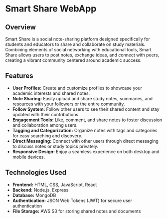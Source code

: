 # Smart Share WebApp

## Overview

Smart Share is a social note-sharing platform designed specifically for students and educators to share and collaborate on study materials. Combining elements of social networking with educational tools, Smart Share allows users to post notes, exchange ideas, and connect with peers, creating a vibrant community centered around academic success.

## Features

- **User Profiles:** Create and customize profiles to showcase your academic interests and shared notes.
- **Note Sharing:** Easily upload and share study notes, summaries, and resources with your followers or the entire community.
- **Follow System:** Follow other users to see their shared content and stay updated with their contributions.
- **Engagement Tools:** Like, comment, and share notes to foster discussion and collaboration among users.
- **Tagging and Categorization:** Organize notes with tags and categories for easy searching and discovery.
- **Direct Messaging:** Connect with other users through direct messaging to discuss notes or study topics privately.
- **Responsive Design:** Enjoy a seamless experience on both desktop and mobile devices.

## Technologies Used

- **Frontend:** HTML, CSS, JavaScript, React
- **Backend:** Node.js, Express
- **Database:** MongoDB
- **Authentication:** JSON Web Tokens (JWT) for secure user authentication
- **File Storage:** AWS S3 for storing shared notes and documents

